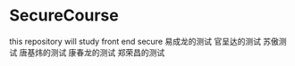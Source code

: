 ﻿# SecureCoursethis repository will study front end secure易成龙的测试官呈达的测试苏傲测试唐基炜的测试康春龙的测试郑荣昌的测试